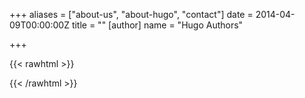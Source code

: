 +++
aliases = ["about-us", "about-hugo", "contact"]
date = 2014-04-09T00:00:00Z
title = ""
[author]
name = "Hugo Authors"

+++

{{< rawhtml >}}

<style>

</style>

<div align="center">



</div>

<script>

</script>

{{< /rawhtml >}}